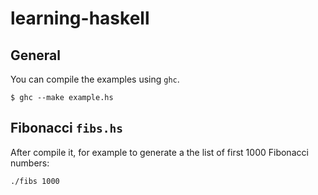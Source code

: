 # learning-haskell

## General
You can compile the examples using `ghc`. 

```
$ ghc --make example.hs
```

## Fibonacci `fibs.hs`
After compile it, for example to generate a the list of first 1000 Fibonacci
numbers:

```
./fibs 1000 
```
